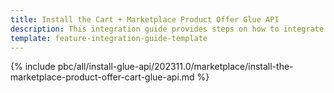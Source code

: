 ```yaml
---
title: Install the Cart + Marketplace Product Offer Glue API
description: This integration guide provides steps on how to integrate the Marketplace Product Offer + Cart Glue API feature into a Spryker project.
template: feature-integration-guide-template
---
```


{% include pbc/all/install-glue-api/202311.0/marketplace/install-the-marketplace-product-offer-cart-glue-api.md %} <!-- To edit, see /_includes/pbc/all/install-glue-api/202311.0/marketplace/install-the-marketplace-product-offer-cart-glue-api.md -->
